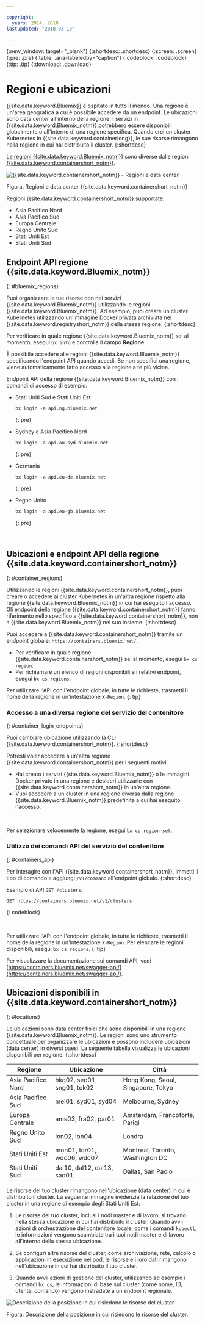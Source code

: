 ```yaml
---

copyright:
  years: 2014, 2018
lastupdated: "2018-03-13"

---
```


{:new_window: target="_blank"}
{:shortdesc: .shortdesc}
{:screen: .screen}
{:pre: .pre}
{:table: .aria-labeledby="caption"}
{:codeblock: .codeblock}
{:tip: .tip}
{:download: .download}

# Regioni e ubicazioni
{{site.data.keyword.Bluemix}} è ospitato in tutto il mondo. Una regione è un'area geografica a cui è possibile accedere da un endpoint. Le ubicazioni sono data center all'interno della regione. I servizi in {{site.data.keyword.Bluemix_notm}} potrebbero essere disponibili globalmente o all'interno di una regione specifica. Quando crei un cluster Kubernetes in {{site.data.keyword.containerlong}}, le sue risorse rimangono nella regione in cui hai distribuito il cluster.
{:shortdesc}

[Le regioni {{site.data.keyword.Bluemix_notm}}](#bluemix_regions) sono diverse dalle regioni [{{site.data.keyword.containershort_notm}}](#container_regions).

![{{site.data.keyword.containershort_notm}} - Regioni e data center](/images/regions.png)

Figura. Regioni e data center {{site.data.keyword.containershort_notm}}

Regioni {{site.data.keyword.containershort_notm}} supportate:
  * Asia Pacifico Nord
  * Asia Pacifico Sud
  * Europa Centrale
  * Regno Unito Sud
  * Stati Uniti Est
  * Stati Uniti Sud



## Endpoint API regione {{site.data.keyword.Bluemix_notm}}
{: #bluemix_regions}

Puoi organizzare le tue risorse con nei servizi {{site.data.keyword.Bluemix_notm}} utilizzando le regioni {{site.data.keyword.Bluemix_notm}}. Ad esempio, puoi creare un cluster Kubernetes utilizzando un'immagine Docker privata archiviata nel {{site.data.keyword.registryshort_notm}} della stessa regione.
{:shortdesc}

Per verificare in quale regione {{site.data.keyword.Bluemix_notm}} sei al momento, esegui `bx info` e controlla il campo **Regione**.

È possibile accedere alle regioni {{site.data.keyword.Bluemix_notm}} specificando l'endpoint API quando accedi. Se non specifici una regione, viene automaticamente fatto accesso alla regione a te più vicina.

Endpoint API della regione {{site.data.keyword.Bluemix_notm}} con i comandi di accesso di esempio:

  * Stati Uniti Sud e Stati Uniti Est
      ```
      bx login -a api.ng.bluemix.net
      ```
      {: pre}

  * Sydney e Asia Pacifico Nord
      ```
      bx login -a api.au-syd.bluemix.net
      ```
      {: pre}

  * Germania
      ```
      bx login -a api.eu-de.bluemix.net
      ```
      {: pre}

  * Regno Unito
      ```
      bx login -a api.eu-gb.bluemix.net
      ```
      {: pre}



<br />


## Ubicazioni e endpoint API della regione {{site.data.keyword.containershort_notm}}
{: #container_regions}

Utilizzando le regioni {{site.data.keyword.containershort_notm}}, puoi creare o accedere ai cluster Kubernetes in un'altra regione rispetto alla regione
{{site.data.keyword.Bluemix_notm}} in cui hai eseguito l'accesso. Gli endpoint della regione {{site.data.keyword.containershort_notm}} fanno riferimento nello specifico a
{{site.data.keyword.containershort_notm}}, non a {{site.data.keyword.Bluemix_notm}} nel suo insieme.
{:shortdesc}

Puoi accedere a {{site.data.keyword.containershort_notm}} tramite un endpoint globale: `https://containers.bluemix.net/`.
* Per verificare in quale regione {{site.data.keyword.containershort_notm}} sei al momento, esegui `bx cs region`.
* Per richiamare un elenco di regioni disponibili e i relativi endpoint, esegui `bx cs regions`.

Per utilizzare l'API con l'endpoint globale, in tutte le richieste, trasmetti il nome della regione in un'intestazione `X-Region`.
{: tip}

### Accesso a una diversa regione del servizio del contenitore
{: #container_login_endpoints}

Puoi cambiare ubicazione utilizzando la CLI {{site.data.keyword.containershort_notm}}.
{:shortdesc}

Potresti voler accedere a un'altra regione {{site.data.keyword.containershort_notm}} per i seguenti motivi:
  * Hai creato i servizi {{site.data.keyword.Bluemix_notm}} o le immagini Docker private in una regione e desideri utilizzarle con {{site.data.keyword.containershort_notm}} in un'altra regione.
  * Vuoi accedere a un cluster in una regione diversa dalla regione {{site.data.keyword.Bluemix_notm}} predefinita a cui hai eseguito l'accesso.

</br>

Per selezionare velocemente la regione, esegui `bx cs region-set`.

### Utilizzo dei comandi API del servizio del contenitore
{: #containers_api}

Per interagire con l'API {{site.data.keyword.containershort_notm}}, immetti il tipo di comando e aggiungi `/v1/command` all'endpoint globale.
{:shortdesc}

Esempio di API `GET /clusters`:
  ```
  GET https://containers.bluemix.net/v1/clusters
  ```
  {: codeblock}

</br>

Per utilizzare l'API con l'endpoint globale, in tutte le richieste, trasmetti il nome della regione in un'intestazione `X-Region`. Per elencare le regioni disponibili, esegui `bx cs regions`.
{: tip}

Per visualizzare la documentazione sui comandi API, vedi [https://containers.bluemix.net/swagger-api/](https://containers.bluemix.net/swagger-api/).

## Ubicazioni disponibili in {{site.data.keyword.containershort_notm}}
{: #locations}

Le ubicazioni sono data center fisici che sono disponibili in una regione {{site.data.keyword.Bluemix_notm}}. Le regioni sono uno strumento concettuale per organizzare le ubicazioni e possono includere ubicazioni (data center) in diversi paesi. La seguente tabella visualizza le ubicazioni disponibili per regione.
{:shortdesc}

| Regione | Ubicazione | Città |
|--------|----------|------|
| Asia Pacifico Nord | hkg02, seo01, sng01, tok02 | Hong Kong, Seoul, Singapore, Tokyo |
| Asia Pacifico Sud     | mel01, syd01, syd04        | Melbourne, Sydney |
| Europa Centrale     | ams03, fra02, par01        | Amsterdam, Francoforte, Parigi |
| Regno Unito Sud      | lon02, lon04         | Londra |
| Stati Uniti Est      | mon01, tor01, wdc06, wdc07        | Montreal, Toronto, Washington DC |
| Stati Uniti Sud     | dal10, dal12, dal13, sao01       | Dallas, San Paolo |

Le risorse del tuo cluster rimangono nell'ubicazione (data center) in cui è distribuito il cluster. La seguente immagine evidenzia la relazione del tuo cluster in una regione di esempio degli Stati Uniti Est:

1.  Le risorse del tuo cluster, inclusi i nodi master e di lavoro, si trovano nella stessa ubicazione in cui hai distribuito il cluster. Quando avvii azioni di orchestrazione del contenitore locale, come i comandi `kubectl`, le informazioni vengono scambiate tra i tuoi nodi master e di lavoro all'interno della stessa ubicazione.

2.  Se configuri altre risorse del cluster, come archiviazione, rete, calcolo o applicazioni in esecuzione nei pod, le risorse e i loro dati rimangono nell'ubicazione in cui hai distribuito il tuo cluster.

3.  Quando avvii azioni di gestione del cluster, utilizzando ad esempio i comandi `bx cs`, le informazioni di base sul cluster (come nome, ID, utente, comando) vengono instradate a un endpoint regionale.

![Descrizione della posizione in cui risiedono le risorse del cluster](/images/region-cluster-resources.png)

Figura. Descrizione della posizione in cui risiedono le risorse del cluster.
